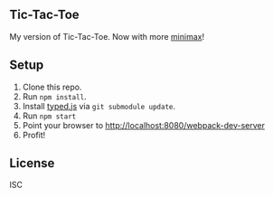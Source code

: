 ## Tic-Tac-Toe

My version of Tic-Tac-Toe. Now with more [minimax](https://en.wikipedia.org/wiki/Minimax)!

## Setup

1. Clone this repo.
2. Run `npm install`.
3. Install [typed.js](https://github.com/mattboldt/typed.js/) via `git submodule update`.
3. Run `npm start`
4. Point your browser to [http://localhost:8080/webpack-dev-server](http://localhost:8080/webpack-dev-server)
5. Profit!

## License
ISC
